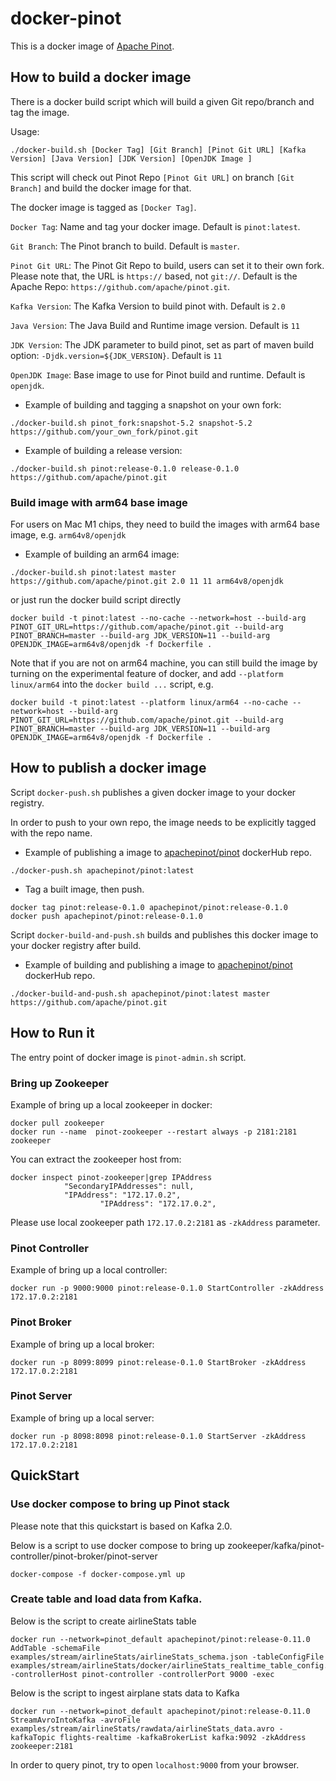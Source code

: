<!--

    Licensed to the Apache Software Foundation (ASF) under one
    or more contributor license agreements.  See the NOTICE file
    distributed with this work for additional information
    regarding copyright ownership.  The ASF licenses this file
    to you under the Apache License, Version 2.0 (the
    "License"); you may not use this file except in compliance
    with the License.  You may obtain a copy of the License at

      http://www.apache.org/licenses/LICENSE-2.0

    Unless required by applicable law or agreed to in writing,
    software distributed under the License is distributed on an
    "AS IS" BASIS, WITHOUT WARRANTIES OR CONDITIONS OF ANY
    KIND, either express or implied.  See the License for the
    specific language governing permissions and limitations
    under the License.

-->

# docker-pinot
This is a docker image of [Apache Pinot](https://github.com/apache/pinot).

## How to build a docker image

There is a docker build script which will build a given Git repo/branch and tag the image.

Usage:

```SHELL
./docker-build.sh [Docker Tag] [Git Branch] [Pinot Git URL] [Kafka Version] [Java Version] [JDK Version] [OpenJDK Image ]
```

This script will check out Pinot Repo `[Pinot Git URL]` on branch `[Git Branch]` and build the docker image for that.

The docker image is tagged as `[Docker Tag]`.

`Docker Tag`: Name and tag your docker image. Default is `pinot:latest`.

`Git Branch`: The Pinot branch to build. Default is `master`.

`Pinot Git URL`: The Pinot Git Repo to build, users can set it to their own fork. Please note that, the URL is `https://` based, not `git://`. Default is the Apache Repo: `https://github.com/apache/pinot.git`.

`Kafka Version`: The Kafka Version to build pinot with. Default is `2.0`

`Java Version`: The Java Build and Runtime image version. Default is `11`

`JDK Version`: The JDK parameter to build pinot, set as part of maven build option: `-Djdk.version=${JDK_VERSION}`. Default is `11`

`OpenJDK Image`: Base image to use for Pinot build and runtime. Default is `openjdk`.

* Example of building and tagging a snapshot on your own fork:
```SHELL
./docker-build.sh pinot_fork:snapshot-5.2 snapshot-5.2 https://github.com/your_own_fork/pinot.git
```

* Example of building a release version:
```SHELL
./docker-build.sh pinot:release-0.1.0 release-0.1.0 https://github.com/apache/pinot.git
```

### Build image with arm64 base image

For users on Mac M1 chips, they need to build the images with arm64 base image, e.g. `arm64v8/openjdk`

* Example of building an arm64 image:
```SHELL
./docker-build.sh pinot:latest master https://github.com/apache/pinot.git 2.0 11 11 arm64v8/openjdk
```

or just run the docker build script directly
```SHELL
docker build -t pinot:latest --no-cache --network=host --build-arg PINOT_GIT_URL=https://github.com/apache/pinot.git --build-arg PINOT_BRANCH=master --build-arg JDK_VERSION=11 --build-arg OPENJDK_IMAGE=arm64v8/openjdk -f Dockerfile .
```

Note that if you are not on arm64 machine, you can still build the image by turning on the experimental feature of docker, and add `--platform linux/arm64` into the `docker build ...` script, e.g.
```SHELL
docker build -t pinot:latest --platform linux/arm64 --no-cache --network=host --build-arg PINOT_GIT_URL=https://github.com/apache/pinot.git --build-arg PINOT_BRANCH=master --build-arg JDK_VERSION=11 --build-arg OPENJDK_IMAGE=arm64v8/openjdk -f Dockerfile .
```

## How to publish a docker image

Script `docker-push.sh` publishes a given docker image to your docker registry.

In order to push to your own repo, the image needs to be explicitly tagged with the repo name.

* Example of publishing a image to [apachepinot/pinot](https://cloud.docker.com/u/apachepinot/repository/docker/apachepinot/pinot) dockerHub repo.

```SHELL
./docker-push.sh apachepinot/pinot:latest
```

* Tag a built image, then push.
````SHELL
docker tag pinot:release-0.1.0 apachepinot/pinot:release-0.1.0
docker push apachepinot/pinot:release-0.1.0
````

Script `docker-build-and-push.sh` builds and publishes this docker image to your docker registry after build.

* Example of building and publishing a image to [apachepinot/pinot](https://cloud.docker.com/u/apachepinot/repository/docker/apachepinot/pinot) dockerHub repo.

```SHELL
./docker-build-and-push.sh apachepinot/pinot:latest master https://github.com/apache/pinot.git
```

## How to Run it

The entry point of docker image is `pinot-admin.sh` script.

### Bring up Zookeeper
Example of bring up a local zookeeper in docker:
```SHELL
docker pull zookeeper
docker run --name  pinot-zookeeper --restart always -p 2181:2181  zookeeper
```
You can extract the zookeeper host from:
```SHELL
docker inspect pinot-zookeeper|grep IPAddress
            "SecondaryIPAddresses": null,
            "IPAddress": "172.17.0.2",
                    "IPAddress": "172.17.0.2",
```
Please use local zookeeper path `172.17.0.2:2181` as `-zkAddress` parameter.

### Pinot Controller
Example of bring up a local controller:
```SHELL
docker run -p 9000:9000 pinot:release-0.1.0 StartController -zkAddress 172.17.0.2:2181
```

### Pinot Broker
Example of bring up a local broker:
```SHELL
docker run -p 8099:8099 pinot:release-0.1.0 StartBroker -zkAddress 172.17.0.2:2181
```

### Pinot Server
Example of bring up a local server:
```SHELL
docker run -p 8098:8098 pinot:release-0.1.0 StartServer -zkAddress 172.17.0.2:2181
```

## QuickStart


### Use docker compose to bring up Pinot stack

Please note that this quickstart is based on Kafka 2.0.

Below is a script to use docker compose to bring up zookeeper/kafka/pinot-controller/pinot-broker/pinot-server
```SHELL
docker-compose -f docker-compose.yml up
```

### Create table and load data from Kafka.

Below is the script to create airlineStats table
```SHELL
docker run --network=pinot_default apachepinot/pinot:release-0.11.0 AddTable -schemaFile examples/stream/airlineStats/airlineStats_schema.json -tableConfigFile examples/stream/airlineStats/docker/airlineStats_realtime_table_config.json -controllerHost pinot-controller -controllerPort 9000 -exec
```

Below is the script to ingest airplane stats data to Kafka
```SHELL
docker run --network=pinot_default apachepinot/pinot:release-0.11.0 StreamAvroIntoKafka -avroFile examples/stream/airlineStats/rawdata/airlineStats_data.avro -kafkaTopic flights-realtime -kafkaBrokerList kafka:9092 -zkAddress zookeeper:2181
```

In order to query pinot, try to open `localhost:9000` from your browser.
